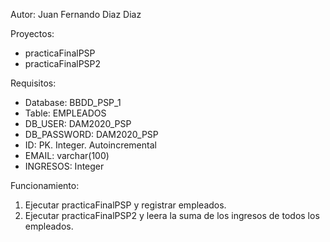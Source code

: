 Autor:
Juan Fernando Diaz Diaz

Proyectos:
- practicaFinalPSP
- practicaFinalPSP2

Requisitos:
- Database: BBDD_PSP_1
- Table: EMPLEADOS
- DB_USER: DAM2020_PSP
- DB_PASSWORD: DAM2020_PSP
- ID: PK. Integer. Autoincremental
- EMAIL: varchar(100)
- INGRESOS: Integer

Funcionamiento:
1. Ejecutar practicaFinalPSP y registrar empleados.
2. Ejecutar practicaFinalPSP2 y leera la suma de los ingresos de todos los empleados.
